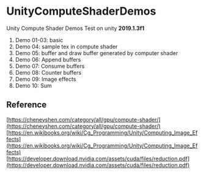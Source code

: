 # UnityComputeShaderDemos
 Unity Compute Shader Demos
 Test on unity **2019.1.3f1**

 1. Demo 01-03: basic
 2. Demo 04: sample tex in compute shader
 3. Demo 05: buffer and draw buffer generated by computer shader
 4. Demo 06: Append buffers
 5. Demo 07: Consume buffers
 6. Demo 08: Counter buffers
 7. Demo 09: Image effects
 8. Demo 10: Sum



 ## Reference
 [https://cheneyshen.com/category/all/gpu/compute-shader/](https://cheneyshen.com/category/all/gpu/compute-shader/)
 [https://en.wikibooks.org/wiki/Cg_Programming/Unity/Computing_Image_Effects](https://en.wikibooks.org/wiki/Cg_Programming/Unity/Computing_Image_Effects)
 [https://developer.download.nvidia.com/assets/cuda/files/reduction.pdf](https://developer.download.nvidia.com/assets/cuda/files/reduction.pdf)

